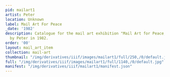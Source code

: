 ```yaml
---
pid: mailart1
artist: Peter
location: Unknown
label: Mail Art For Peace
_date: '1982'
description: Catalogue for the mail art exhibition "Mail Art for Peace," commissioned
  by Peter in 1982.
order: '00'
layout: mail_art_item
collection: mail-art
thumbnail: "/img/derivatives/iiif/images/mailart1/full/250,/0/default.jpg"
full: "/img/derivatives/iiif/images/mailart1/full/1140,/0/default.jpg"
manifest: "/img/derivatives/iiif/mailart1/manifest.json"
---
```

